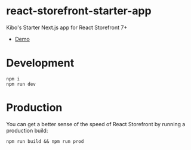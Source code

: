 # react-storefront-starter-app

Kibo's Starter Next.js app for React Storefront 7+
* [Demo](https://kibo-commerce-react-storefront-demo-default.layer0.link)

# Development

```
npm i
npm run dev
```

# Production

You can get a better sense of the speed of React Storefront by running a production build:

```
npm run build && npm run prod
```
